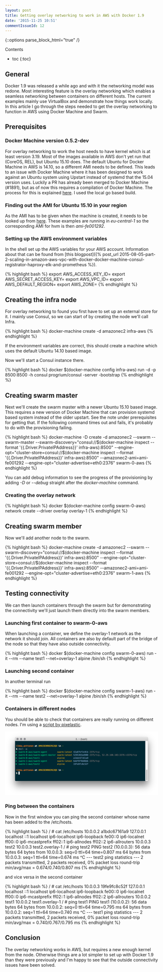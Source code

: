 ```yaml
---
layout: post
title: Getting overlay networking to work in AWS with Docker 1.9
date: '2015-11-25 10:51'
commentIssueId: 12
---
```


{::options parse_block_html="true" /}
<div class="toc">
Contents

* toc
{:toc}
</div>

## General

Docker 1.9 was released a while ago and with it the networking model was redone. Most interesting feature is the overlay networking which enables a seamless networking between containers on different hosts. The current examples mainly use VirtualBox and demonstrate how things work locally. In this article I go through the steps needed to get the overlay networking to function in AWS using Docker Machine and Swarm.

## Prerequisites

### Docker Machine version 0.5.2-dev

For overlay networking to work the host needs to have kernel which is at least version 3.19. Most of the images available in AWS don't yet run that (CoreOS, REL), but Ubuntu 15.10 does. The default Ubuntu for Docker Machine in AWS is 14.10, so a different AMI needs to be defined. This leads to an issue with Docker Machine where it has been designed to work against an Ubuntu system using Upstart instead of systemd that the 15.04 version uses. Luckily a PR has already been merged to Docker Machine (#1891), but as of now this requires a compilation of Docker Machine. The process for this is explained [here](https://github.com/docker/machine/blob/master/CONTRIBUTING.md). I used the local go based build.

### Finding out the AMI for Ubuntu 15.10 in your region

As the AMI has to be given when the machine is created, it needs to be looked up from [here](http://cloud-images.ubuntu.com/releases/15.10/release/). These examples are running in *eu-central-1* so the corresponding AMI for hvm is then *ami-fe001292*.

### Setting up the AWS environment variables

In the shell set up the AWS variables for your AWS account. Information about that can be found from [this blogpost]({% post_url 2015-08-05-part-2-scaling-in-amazon-aws-vpc-with-docker-docker-machine-consul-registrator-haproxy-elk-and-prometheus %}).

{% highlight bash %}
export AWS_ACCESS_KEY_ID=<secret key>
export AWS_SECRET_ACCESS_KEY=<secret access key>
export AWS_VPC_ID=<vpc-id>
export AWS_DEFAULT_REGION=<region>
export AWS_ZONE=<zone>
{% endhighlight %}

## Creating the infra node

For overlay networking to found you first have to set up an external store for it. I mainly use Consul, so we can start of by creating the node we'll call Infra.

{% highlight bash %}
docker-machine create -d amazonec2 infra-aws
{% endhighlight %}

If the environment variables are correct, this should create a machine which uses the default Ubuntu 14.10 based image.

Now we'll start a Consul instance there.

{% highlight bash %}
docker $(docker-machine config infra-aws) run -d -p 8500:8500 -h consul progrium/consul -server -bootstrap
{% endhighlight %}

## Creating swarm master

Next we'll create the swarm master with a newer Ubuntu 15.10 based image. This requires a new version of Docker Machine that can provision systemd based system instead of the older upstart. See the note under prerequisites for getting that. If the following command times out and fails, it's probably to do with the provisioning failing.

{% highlight bash %}
docker-machine -D create -d amazonec2 --swarm --swarm-master --swarm-discovery="consul://$(docker-machine inspect --format '{{.Driver.PrivateIPAddress}}' infra-aws):8500" --engine-opt="cluster-store=consul://$(docker-machine inspect --format '{{.Driver.PrivateIPAddress}}' infra-aws):8500" --amazonec2-ami=ami-fe001292 --engine-opt="cluster-advertise=eth0:2376" swarm-0-aws
{% endhighlight %}

You can add debug information to see the progress of the provisioning by adding _-D_ or _--debug_ straight after the _docker-machine_ command.

### Creating the overlay network

{% highlight bash %}
docker $(docker-machine config swarm-0-aws) network create --driver overlay overlay-1
{% endhighlight %}

## Creating swarm member

Now we'll add another node to the swarm.

{% highlight bash %}
docker-machine create -d amazonec2 --swarm --swarm-discovery="consul://$(docker-machine inspect --format '{{.Driver.PrivateIPAddress}}' infra-aws):8500" --engine-opt="cluster-store=consul://$(docker-machine inspect --format '{{.Driver.PrivateIPAddress}}' infra-aws):8500" --amazonec2-ami=ami-fe001292 --engine-opt="cluster-advertise=eth0:2376" swarm-1-aws
{% endhighlight %}

## Testing connectivity

We can then launch containers through the swarm but for demonstrating the connectivity we'll just launch them directly into the swarm members.

### Launching first container to swarm-0-aws

When launching a container, we define the overlay-1 network as the network it should join. All containers are also by default part of the bridge of the node so that they have also outside connectivity.

{% highlight bash %}
docker $(docker-machine config swarm-0-aws) run -it --rm --name test1 --net=overlay-1 alpine /bin/sh
{% endhighlight %}

### Launching second container

In another terminal run

{% highlight bash %}
docker $(docker-machine config swarm-1-aws) run -it --rm --name test2 --net=overlay-1 alpine /bin/sh
{% endhighlight %}

### Containers in different nodes

You should be able to check that containers are really running on different nodes. I'm using a [script by pixelastic](http://blog.pixelastic.com/2015/09/29/better-listing-of-docker-images-and-container/).

![Containers in swarm](/images/Swarm_AWS_shell.png)

### Ping between the containers

Now in the first window you can ping the second container whose name has been added to the /etc/hosts.

{% highlight bash %}
/ # cat /etc/hosts
10.0.0.2	a1bdc67161a9
127.0.0.1	localhost
::1	localhost ip6-localhost ip6-loopback
fe00::0	ip6-localnet
ff00::0	ip6-mcastprefix
ff02::1	ip6-allnodes
ff02::2	ip6-allrouters
10.0.0.3	test2
10.0.0.3	test2.overlay-1
/ # ping test2
PING test2 (10.0.0.3): 56 data bytes
64 bytes from 10.0.0.3: seq=0 ttl=64 time=0.807 ms
64 bytes from 10.0.0.3: seq=1 ttl=64 time=0.674 ms
^C
--- test2 ping statistics ---
2 packets transmitted, 2 packets received, 0% packet loss
round-trip min/avg/max = 0.674/0.740/0.807 ms
{% endhighlight %}

and vice versa in the second container

{% highlight bash %}
/ # cat /etc/hosts
10.0.0.3	19fe9fc8c52f
127.0.0.1	localhost
::1	localhost ip6-localhost ip6-loopback
fe00::0	ip6-localnet
ff00::0	ip6-mcastprefix
ff02::1	ip6-allnodes
ff02::2	ip6-allrouters
10.0.0.2	test1
10.0.0.2	test1.overlay-1
/ # ping test1
PING test1 (10.0.0.2): 56 data bytes
64 bytes from 10.0.0.2: seq=0 ttl=64 time=0.795 ms
64 bytes from 10.0.0.2: seq=1 ttl=64 time=0.740 ms
^C
--- test1 ping statistics ---
2 packets transmitted, 2 packets received, 0% packet loss
round-trip min/avg/max = 0.740/0.767/0.795 ms
{% endhighlight %}

## Conclusion

The overlay networking works in AWS, but requires a new enough kernel from the node. Otherwise things are a lot simpler to set up with Docker 1.9 than they were previously and I'm happy to see that the outside connectivity issues have been solved.
